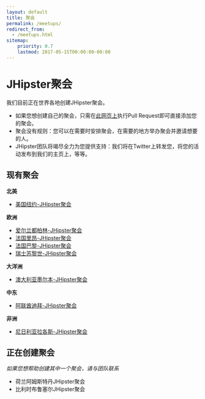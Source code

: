```yaml
---
layout: default
title: 聚会
permalink: /meetups/
redirect_from:
  - /meetups.html
sitemap:
    priority: 0.7
    lastmod: 2017-05-15T00:00:00-00:00
---
```


# <i class="fa fa-meetup "></i> JHipster聚会

我们目前正在世界各地创建JHipster聚会。

- 如果您想创建自己的聚会，只需在[此网页上](https://github.com/jhipster/jhipster.github.io/blob/main/pages/meetups.md)执行Pull Request即可直接添加您的聚会。
- 聚会没有规则：您可以在需要时安排聚会，在需要的地方举办聚会并邀请想要的人。
- JHipster团队将竭尽全力为您提供支持：我们将在Twitter上转发您，将您的活动发布到我们的主页上，等等。

## 现有聚会

**北美**

- [美国纽约-JHipster聚会](https://www.meetup.com/JHipster-NYC/)

**欧洲**

- [爱尔兰都柏林-JHipster聚会](https://www.meetup.com/JHipsterDublin/)
- [法国里昂-JHipster聚会](https://www.meetup.com/JHipster-Lyon/)
- [法国巴黎-JHipster聚会](https://www.meetup.com/JHipster-User-Group/)
- [瑞士苏黎世-JHipster聚会](https://www.meetup.com/JHipster/)

**大洋洲**

- [澳大利亚墨尔本-JHipster聚会](https://www.meetup.com/fr-FR/jHipster-Melbourne/)

**中东**

- [阿联酋迪拜-JHipster聚会](https://www.meetup.com/JHipster-Dubai/)

**非洲**

- [尼日利亚拉各斯-JHipster聚会](https://www.meetup.com/JHipster-Nigeria/)

## 正在创建聚会

*如果您想帮助创建其中一个聚会，请与团队联系*

- 荷兰阿姆斯特丹JHipster聚会
- 比利时布鲁塞尔JHipster聚会
